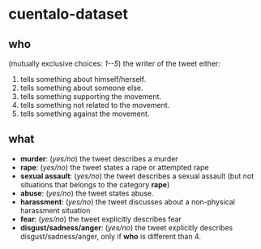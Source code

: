 # cuentalo-dataset

## who

(mutually exclusive choices: *1--5*) the writer of the tweet either:

1. tells something about himself/herself.
2. tells something about someone else.
3. tells something supporting the movement.
4. tells something not related to the movement.
5. tells something against the movement.

## what

- **murder**: (*yes/no*) the tweet describes a murder
- **rape**: (*yes/no*) the tweet states a rape or attempted rape
- **sexual assault**: (*yes/no*) the tweet describes a sexual assault (but not situations that belongs to the category **rape**)
- **abuse**: (*yes/no*) the tweet states abuse.
- **harassment**: (*yes/no*) the tweet discusses about a non-physical harassment situation
- **fear**: (*yes/no*) the tweet explicitly describes fear
- **disgust/sadness/anger**: (*yes/no*) the tweet explicitly describes disgust/sadness/anger, only if **who** is different than 4.
